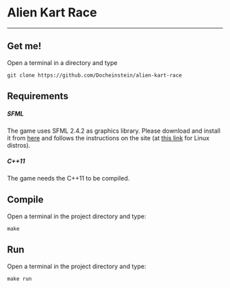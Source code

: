 # Alien Kart Race
---

## Get me!
Open a terminal in a directory and type
```
git clone https://github.com/Docheinstein/alien-kart-race
```

## Requirements

##### SFML

The game uses SFML 2.4.2 as graphics library.
Please download and install it from [here](https://www.sfml-dev.org/download/sfml/2.4.2/) and follows the instructions on the site (at [this link](https://www.sfml-dev.org/tutorials/2.4/start-linux.php) for Linux distros).

##### C++11
The game needs the C++11 to be compiled.

## Compile
Open a terminal in the project directory and type:
```
make
```

## Run
Open a terminal in the project directory and type:
```
make run
```
